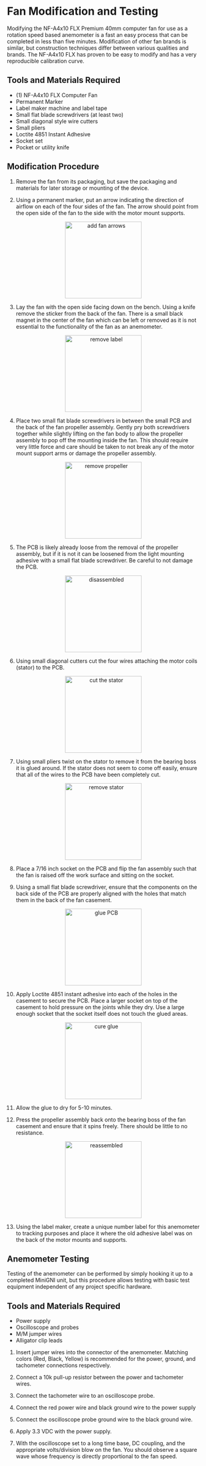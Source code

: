 # Fan Modification and Testing

Modifying the NF-A4x10 FLX Premium 40mm computer fan for use as a rotation speed
based anemometer is a fast an easy process that can be completed in less than
five minutes. Modification of other fan brands is similar, but construction
techniques differ between various qualities and brands. The NF-A4x10 FLX has
proven to be easy to modify and has a very reproducible calibration curve.

## Tools and Materials Required

* (1) NF-A4x10 FLX Computer Fan
* Permanent Marker
* Label maker machine and label tape
* Small flat blade screwdrivers (at least two)
* Small diagonal style wire cutters
* Small pliers
* Loctite 4851 Instant Adhesive
* Socket set
* Pocket or utility knife

## Modification Procedure

1. Remove the fan from its packaging, but save the packaging and materials for
later storage or mounting of the device.

2. Using a permanent marker, put an arrow indicating the direction of airflow on
each of the four sides of the fan. The arrow should point from the open side of
the fan to the side with the motor mount supports.

<center>
  <img src="assets/img/mark_flow_direction.JPG" alt="add fan arrows" width="200"/>
</center>

3. Lay the fan with the open side facing down on the bench. Using a knife remove
the sticker from the back of the fan. There is a small black magnet in the
center of the fan which can be left or removed as it is not essential to the
functionality of the fan as an anemometer.

<center>
  <img src="assets/img/remove_label.JPG" alt="remove label" width="200"/>
</center>

4. Place two small flat blade screwdrivers in between the small PCB and the back
of the fan propeller assembly. Gently pry both screwdrivers together while
slightly lifting on the fan body to allow the propeller assembly to pop off the
mounting inside the fan. This should require very little force and care should
be taken to not break any of the motor mount support arms or damage the
propeller assembly.

<center>
  <img src="assets/img/remove_propeller.JPG" alt="remove propeller" width="200"/>
</center>

5. The PCB is likely already loose from the removal of the propeller assembly,
but if it is not it can be loosened from the light mounting adhesive with a
small flat blade screwdriver. Be careful to not damage the PCB.

<center>
  <img src="assets/img/disassembled.JPG" alt="disassembled" width="200"/>
</center>

6. Using small diagonal cutters cut the four wires attaching the motor coils
(stator) to the PCB.

<center>
  <img src="assets/img/cut_stator.JPG" alt="cut the stator" width="200"/>
</center>

7. Using small pliers twist on the stator to remove it from the bearing boss it
is glued around. If the stator does not seem to come off easily, ensure that all
of the wires to the PCB have been completely cut.

<center>
  <img src="assets/img/remove_stator.JPG" alt="remove stator" width="200"/>
</center>

8. Place a 7/16 inch socket on the PCB and flip the fan assembly such that the
fan is raised off the work surface and sitting on the socket.

9. Using a small flat blade screwdriver, ensure that the components on the back
side of the PCB are properly aligned with the holes that match them in the back
of the fan casement.

<center>
  <img src="assets/img/glue_pcb.JPG" alt="glue PCB" width="200"/>
</center>

10. Apply Loctite 4851 instant adhesive into each of the holes in the casement
to secure the PCB. Place a larger socket on top of the casement to hold pressure
on the joints while they dry. Use a large enough socket that the socket itself
does not touch the glued areas.

<center>
  <img src="assets/img/cure_glue.JPG" alt="cure glue" width="200"/>
</center>

11. Allow the glue to dry for 5-10 minutes.

12. Press the propeller assembly back onto the bearing boss of the fan casement
and ensure that it spins freely. There should be little to no resistance.

<center>
  <img src="assets/img/reassembled.JPG" alt="reassembled" width="200"/>
</center>

13. Using the label maker, create a unique number label for this anemometer to
tracking purposes and place it where the old adhesive label was on the back of
the motor mounts and supports.

## Anemometer Testing

Testing of the anemometer can be performed by simply hooking it up to a
completed MiniGNI unit, but this procedure allows testing with basic test
equipment independent of any project specific hardware.

## Tools and Materials Required

* Power supply
* Oscilloscope and probes
* M/M jumper wires
* Alligator clip leads

1. Insert jumper wires into the connector of the anemometer. Matching colors
(Red, Black, Yellow) is recommended for the power, ground, and tachometer
connections respectively.

2. Connect a 10k pull-up resistor between the power and tachometer wires.

3. Connect the tachometer wire to an oscilloscope probe.

4. Connect the red power wire and black ground wire to the power supply

5. Connect the oscilloscope probe ground wire to the black ground wire.

6. Apply 3.3 VDC with the power supply.

7. With the oscilloscope set to a long time base, DC coupling, and the
appropriate volts/division blow on the fan. You should observe a square wave
whose frequency is directly proportional to the fan speed.
